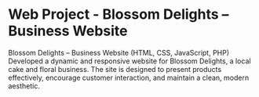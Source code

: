 # Web Project - Blossom Delights – Business Website
Blossom Delights – Business Website (HTML, CSS, JavaScript, PHP) Developed a dynamic and responsive website for Blossom Delights, a local cake and floral business. The site is designed to present products effectively, encourage customer interaction, and maintain a clean, modern aesthetic.
